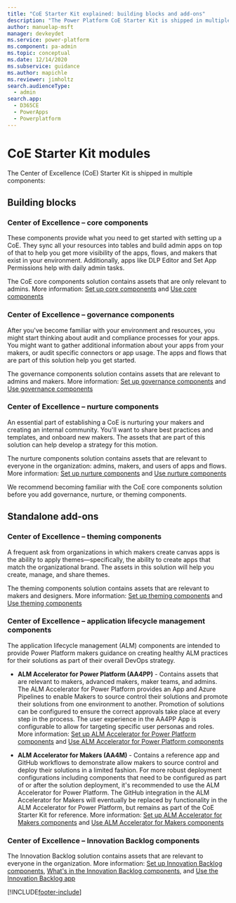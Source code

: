 ```yaml
---
title: "CoE Starter Kit explained: building blocks and add-ons"
description: "The Power Platform CoE Starter Kit is shipped in multiple components. Learn about the building blocks and add-ons designed to help you innovate and improve."
author: manuelap-msft
manager: devkeydet
ms.service: power-platform
ms.component: pa-admin
ms.topic: conceptual
ms.date: 12/14/2020
ms.subservice: guidance
ms.author: mapichle
ms.reviewer: jimholtz
search.audienceType: 
  - admin
search.app: 
  - D365CE
  - PowerApps
  - Powerplatform
---
```

# CoE Starter Kit modules

The Center of Excellence (CoE) Starter Kit is shipped in multiple components:

## Building blocks

### Center of Excellence – core components

These components provide what you need to get started with setting up a CoE. They sync all your resources into tables and build admin apps on top of that to help you get more visibility of the apps, flows, and makers that exist in your environment. Additionally, apps like DLP Editor and Set App Permissions help with daily admin tasks.  

The CoE core components solution contains assets that are only relevant to admins. More information: [Set up core components](setup-core-components.md) and [Use core components](core-components.md)

### Center of Excellence – governance components

After you've become familiar with your environment and resources, you might start thinking about audit and compliance processes for your apps. You might want to gather additional information about your apps from your makers, or audit specific connectors or app usage. The apps and flows that are part of this solution help you get started.  

The governance components solution contains assets that are relevant to admins and makers. More information: [Set up governance components](setup-governance-components.md) and [Use governance components](governance-components.md)

### Center of Excellence – nurture components

An essential part of establishing a CoE is nurturing your makers and creating an internal community. You'll want to share best practices and templates, and onboard new makers. The assets that are part of this solution can help develop a strategy for this motion.  

The nurture components solution contains assets that are relevant to everyone in the organization: admins, makers, and users of apps and flows. More information: [Set up nurture components](setup-nurture-components.md) and [Use nurture components](nurture-components.md)

We recommend becoming familiar with the CoE core components solution before you add governance, nurture, or theming components.

## Standalone add-ons

### Center of Excellence – theming components

A frequent ask from organizations in which makers create canvas apps is the ability to apply themes&mdash;specifically, the ability to create apps that match the organizational brand. The assets in this solution will help you create, manage, and share themes.

The theming components solution contains assets that are relevant to makers and designers. More information: [Set up theming components](setup-theming.md) and [Use theming components](theming-components.md)

### Center of Excellence – application lifecycle management components  

The application lifecycle management (ALM) components are intended to provide Power Platform makers guidance on creating healthy ALM practices for their solutions as part of their overall DevOps strategy.

  - **ALM Accelerator for Power Platform (AA4PP)** - Contains assets that are relevant to makers, advanced makers, maker teams, and admins. The ALM Accelerator for Power Platform provides an App and Azure Pipelines to enable Makers to source control their solutions and promote their solutions from one environment to another. Promotion of solutions can be configured to ensure the correct approvals take place at every step in the process. The user experience in the AA4PP App is configurable to allow for targeting specific user personas and roles. More information: [Set up ALM Accelerator for Power Platform components](setup-almacceleratorpowerplatform-cli.md) and [Use ALM Accelerator for Power Platform components](almacceleratorpowerplatform-components.md)

  - **ALM Accelerator for Makers (AA4M)** - Contains a reference app and GitHub workflows to demonstrate allow makers to source control and deploy their solutions in a limited fashion. For more robust deployment configurations including components that need to be configured as part of or after the solution deployment, it's recommended to use the ALM Accelerator for Power Platform. The GitHub integration in the ALM Accelerator for Makers will eventually be replaced by functionality in the ALM Accelerator for Power Platform, but remains as part of the CoE Starter Kit for reference. More information: [Set up ALM Accelerator for Makers components](setup-almaccelerator.md) and [Use ALM Accelerator for Makers components](almaccelerator-components.md)

### Center of Excellence – Innovation Backlog components

The Innovation Backlog solution contains assets that are relevant to everyone in the organization. More information: [Set up Innovation Backlog components](setup-innovationbacklog.md), [What's in the Innovation Backlog components](innovationbacklog-components.md), and [Use the Innovation Backlog app](use-innovationbacklog.md)

[!INCLUDE[footer-include](../../includes/footer-banner.md)]
